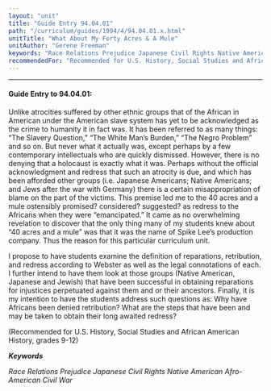 ```yaml
---
layout: "unit"
title: "Guide Entry 94.04.01"
path: "/curriculum/guides/1994/4/94.04.01.x.html"
unitTitle: "What About My Forty Acres & A Mule"
unitAuthor: "Gerene Freeman"
keywords: "Race Relations Prejudice Japanese Civil Rights Native American Afro-American Civil War"
recommendedFor: "Recommended for U.S. History, Social Studies and African American History, grades 9-12"
---
```

<body>
<hr/>
 <h4>
  Guide Entry to 94.04.01:
 </h4>
 Unlike atrocities suffered by other ethnic groups that of the African in American under the American slave system has yet to be acknowledged as the crime to humanity it in fact was. It has been referred to as many things: “The Slavery Question,” “The White Man’s Burden,” “The Negro Problem” and so on. But never what it actually was, except perhaps by a few contemporary intellectuals who are quickly dismissed. However, there is no denying that a holocaust is exactly what it was. Perhaps without the official acknowledgment and redress that such an atrocity is due, and which has been afforded other groups (i.e. Japanese Americans; Native Americans; and Jews after the war with Germany) there is a certain misappropriation of blame on the part of the victims. This premise led me to the 40 acres and a mule ostensibly promised? considered? suggested? as redress to the Africans when they were “emancipated.” It came as no overwhelming revelation to discover that the only thing many of my students knew about “40 acres and a mule” was that it was the name of Spike Lee’s production company. Thus the reason for this particular curriculum unit.
 <p>
  I propose to have students examine the definition of reparations, retribution, and redress according to Webster as well as the legal connotations of each. I further intend to have them look at those groups (Native American, Japanese and Jewish) that have been successful in obtaining reparations for injustices perpetuated against them and or their ancestors. Finally, it is my intention to have the students address such questions as: Why have Africans been denied retribution? What are the steps that have been and may be taken to obtain their long awaited redress?
 </p>
 <p>
  (Recommended for U.S. History, Social Studies and African American History, grades 9-12)
 </p>
<p>
  <b>
   <i>
    Keywords
   </i>
  </b>
  <br/>
 </p>
 <p>
  <i>
   Race Relations Prejudice Japanese Civil Rights Native American Afro-American Civil War
  </i>
 </p>

</body>